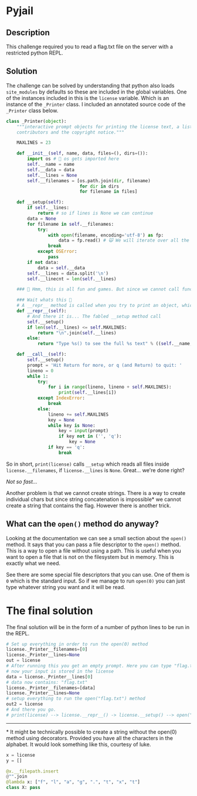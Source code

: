 # Pyjail

## Description
This challenge required you to read a flag.txt file on the server with a restricted python REPL.

## Solution
The challenge can be solved by understanding that python also loads `site_modules` by defaults so these are included in the global variables.
One of the instances included in this is the `license` variable. Which is an instance of the `_Printer` class. I included an annotated source code of the `_Printer` class below.

```python
class _Printer(object):
    """interactive prompt objects for printing the license text, a list of
    contributors and the copyright notice."""

    MAXLINES = 23

    def __init__(self, name, data, files=(), dirs=()):
        import os # 👀 os gets imported here
        self.__name = name
        self.__data = data
        self.__lines = None
        self.__filenames = [os.path.join(dir, filename)
                            for dir in dirs
                            for filename in files]

    def __setup(self):
        if self.__lines:
            return # so if lines is None we can continue
        data = None
        for filename in self.__filenames:
            try:
                with open(filename, encoding='utf-8') as fp:
                    data = fp.read() # 🙀 We will iterate over all the files in the __filenames list and read the data
                break
            except OSError:
                pass
        if not data:
            data = self.__data
        self.__lines = data.split('\n')
        self.__linecnt = len(self.__lines)

    ### 🤔 Hmm, this is all fun and games. But since we cannot call functions, how do we get the flag?

    ### Wait whats this 👀
    # A __repr__ method is called when you try to print an object, which is coincidentally what the challenge is doing when showing changed variables in the REPL
    def __repr__(self):
        # And there it is... The fabled __setup method call
        self.__setup()
        if len(self.__lines) <= self.MAXLINES:
            return "\n".join(self.__lines)
        else:
            return "Type %s() to see the full %s text" % ((self.__name,)*2)

    def __call__(self):
        self.__setup()
        prompt = 'Hit Return for more, or q (and Return) to quit: '
        lineno = 0
        while 1:
            try:
                for i in range(lineno, lineno + self.MAXLINES):
                    print(self.__lines[i])
            except IndexError:
                break
            else:
                lineno += self.MAXLINES
                key = None
                while key is None:
                    key = input(prompt)
                    if key not in ('', 'q'):
                        key = None
                if key == 'q':
                    break
```

So in short, `print(license)` calls `__setup` which reads all files inside `license.__filenames`, if `license.__lines` is `None`. Great... we're done right?

_Not so fast..._

Another problem is that we cannot create strings. There is a way to create individual chars but since string concatenation is impossible* we cannot create a string that contains the flag. However there is another trick.

## What can the `open()` method do anyway?
Looking at the documentation we can see a small section about the `open()` method. It says that you can pass a file descriptor to the `open()` method. This is a way to open a file without using a path. This is useful when you want to open a file that is not on the filesystem but in memory. This is exactly what we need.

See there are some special file descriptors that you can use. One of them is `0` which is the standard input. So if we manage to run `open(0)` you can just type whatever string you want and it will be read.

# The final solution

The final solution will be in the form of a number of python lines to be run in the REPL.
    
```python
# Set up everything in order to run the open(0) method
license._Printer__filenames=[0]
license._Printer__lines=None
out = license
# After running this you get an empty prompt. Here you can type "flag.txt" and then close the stdin with ctrl+d or ctrl+z
# now your input is stored in the license
data = license._Printer__lines[0]
# data now contains: "flag.txt"
license._Printer__filenames=[data]
license._Printer__lines=None
# setup everything to run the open("flag.txt") method
out2 = license
# And there you go. 
# print(license) --> license.__repr__() -> license.__setup() --> open("flag.txt")
```
---
\* It might be technically possible to create a string without the open(0) method using decorators. Provided you have all the characters in the alphabet. It would look something like this, courtesy of luke.

```python
x = license
y = []

@x.__filepath.insert
@"".join
@lambda x: ["f", "l", "a", "g", ".", "t", "x", "t"]
class X: pass
```